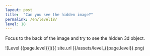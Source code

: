 ```yaml
---
layout: post
title:  "Can you see the hidden image?"
permalink: /en/level18/
level: 18
---
```

Focus to the back of the image and try to see the hidden 3d object.

![Level {{page.level}}]({{ site.url }}/assets/level_{{page.level}}.png)